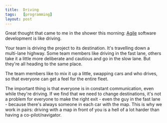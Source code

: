 ```yaml
---
title:  Driving
tags:   [programming]
layout: post
---
```

Great thought that came to me in the shower this morning: [Agile][] software development is like driving.

[Agile]: http://agilemanifesto.org/

Your team is driving the project to its destination. It's travelling down a multi-lane highway. Some team members like driving in the fast lane, others take it a little more deliberate and cautious and go in the slow lane. But they're all heading to the same place.

The team members like to mix it up a little, swapping cars and who drives, so that everyone can get a feel for the entire fleet.

The important thing is that everyone is in constant communication, even while they're driving. If we find that we need to change destinations, it's not a problem for everyone to make the right exit - even the guy in the fast lane - because there's always someone in each car with the map. This is why we work in pairs: driving with a map in front of you is a hell of a lot harder than having a co-pilot/navigator.

